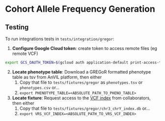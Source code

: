 # Cohort Allele Frequency Generation

## Testing

To run integrations tests in `tests/integration/gregor`:

1. **Configure Google Cloud token**: create token to access remote files (eg remote VCF)
```bash
export GCS_OAUTH_TOKEN=$(gcloud auth application-default print-access-token)
```
2. **Locate phenotype table**: Download a GREGoR formatted phenotype table as tsv from AnVIL platform, then either
   1. Copy that file to `tests/fixtures/gregor` as  `phenotypes.tsv` or `phenotypes.csv` or...
   2. `export PHENOTYPE_TABLE=<ABSOLUTE_PATH_TO_PHENO_TABLE>`
3. **Locate fixture**: Request access to the [VCF index](https://ohsuitg-my.sharepoint.com/my?id=%2Fpersonal%2Fwongq%5Fohsu%5Fedu%2FDocuments%2Fgregor%5Fcaf%5Fintegration%5Ftest) from collaborators, then either
   1. Copy that file to `tests/fixtures/gregor/chr3_chrY_index.db` or...
   2. `export VRS_VCF_INDEX=<ABSOLUTE_PATH_TO_VRS_VCF_INDEX>`
